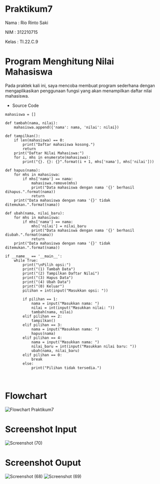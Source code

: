 # Praktikum7

Nama        : Rio Rinto Saki

NIM         : 312210715

Kelas       : TI.22.C.9


# Program Menghitung Nilai Mahasiswa 

Pada praktek kali ini, saya mencoba membuat program sederhana dengan mengaplikasikan penggunaan fungsi yang akan menampilkan daftar nilai mahasiswa.

- Source Code
```
mahasiswa = []

def tambah(nama, nilai):
    mahasiswa.append({'nama': nama, 'nilai': nilai})

def tampilkan():
    if len(mahasiswa) == 0:
        print("Daftar mahasiswa kosong.")
        return
    print("Daftar Nilai Mahasiswa:")
    for i, mhs in enumerate(mahasiswa):
        print("{}. {}: {}".format(i + 1, mhs['nama'], mhs['nilai']))

def hapus(nama):
    for mhs in mahasiswa:
        if mhs['nama'] == nama:
            mahasiswa.remove(mhs)
            print("Data mahasiswa dengan nama '{}' berhasil dihapus.".format(nama))
            return
    print("Data mahasiswa dengan nama '{}' tidak ditemukan.".format(nama))

def ubah(nama, nilai_baru):
    for mhs in mahasiswa:
        if mhs['nama'] == nama:
            mhs['nilai'] = nilai_baru
            print("Data mahasiswa dengan nama '{}' berhasil diubah.".format(nama))
            return
    print("Data mahasiswa dengan nama '{}' tidak ditemukan.".format(nama))

if __name__ == '__main__':
    while True:
        print("\nPilih opsi:")
        print("(1) Tambah Data")
        print("(2) Tampilkan Daftar Nilai")
        print("(3) Hapus Data")
        print("(4) Ubah Data")
        print("(0) Keluar")
        pilihan = int(input("Masukkan opsi: "))
        
        if pilihan == 1:
            nama = input("Masukkan nama: ")
            nilai = int(input("Masukkan nilai: "))
            tambah(nama, nilai)
        elif pilihan == 2:
            tampilkan()
        elif pilihan == 3:
            nama = input("Masukkan nama: ")
            hapus(nama)
        elif pilihan == 4:
            nama = input("Masukkan nama: ")
            nilai_baru = int(input("Masukkan nilai baru: "))
            ubah(nama, nilai_baru)
        elif pilihan == 0:
            break
        else:
            print("Pilihan tidak tersedia.")



```
# Flowchart
![Flowchart Praktikum7](https://user-images.githubusercontent.com/123881535/218322555-dfa0f20b-ad8f-4e07-a662-19c2c638ccb0.png)




# Screenshot Input
![Screenshot (70)](https://user-images.githubusercontent.com/123881535/218321174-97de640d-0a79-4fe5-935e-b60b1338bea9.png)


# Screenshot Ouput
![Screenshot (68)](https://user-images.githubusercontent.com/123881535/218321192-714dbe50-cca2-4a03-99f0-15a434eaf471.png)
![Screenshot (69)](https://user-images.githubusercontent.com/123881535/218321197-19a22aba-906d-43e2-bfe9-622e31d66c94.png)


